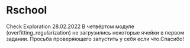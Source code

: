 # Rschool
Check
Exploration 28.02.2022
В четвёртом модуле (overfitting_regularization) не загрузились некоторые ячейки в первом задании. Просьба проверяющего запустить у себя если что.Спасибо! 

